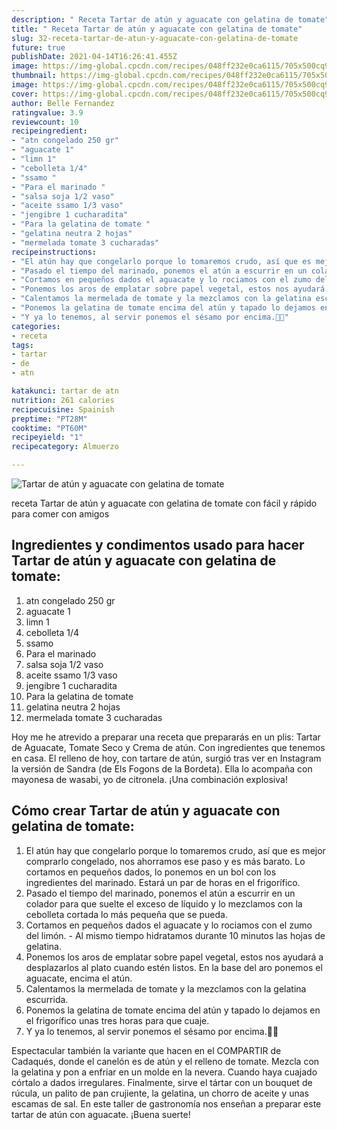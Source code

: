 ```yaml
---
description: " Receta Tartar de atún y aguacate con gelatina de tomate"
title: " Receta Tartar de atún y aguacate con gelatina de tomate"
slug: 32-receta-tartar-de-atun-y-aguacate-con-gelatina-de-tomate
future: true
publishDate: 2021-04-14T16:26:41.455Z
image: https://img-global.cpcdn.com/recipes/048ff232e0ca6115/705x500cq90/tartar-de-atun-y-aguacate-con-gelatina-de-tomate-foto-principal.jpg
thumbnail: https://img-global.cpcdn.com/recipes/048ff232e0ca6115/705x500cq90/tartar-de-atun-y-aguacate-con-gelatina-de-tomate-foto-principal.jpg
image: https://img-global.cpcdn.com/recipes/048ff232e0ca6115/705x500cq90/tartar-de-atun-y-aguacate-con-gelatina-de-tomate-foto-principal.jpg
cover: https://img-global.cpcdn.com/recipes/048ff232e0ca6115/705x500cq90/tartar-de-atun-y-aguacate-con-gelatina-de-tomate-foto-principal.jpg
author: Belle Fernandez
ratingvalue: 3.9
reviewcount: 10
recipeingredient:
- "atn congelado 250 gr"
- "aguacate 1"
- "limn 1"
- "cebolleta 1/4"
- "ssamo "
- "Para el marinado "
- "salsa soja 1/2 vaso"
- "aceite ssamo 1/3 vaso"
- "jengibre 1 cucharadita"
- "Para la gelatina de tomate "
- "gelatina neutra 2 hojas"
- "mermelada tomate 3 cucharadas"
recipeinstructions:
- "El atún hay que congelarlo porque lo tomaremos crudo, así que es mejor comprarlo congelado, nos ahorramos ese paso y es más barato. Lo cortamos en pequeños dados, lo ponemos en un bol con los ingredientes del marinado. Estará un par de horas en el frigorífico."
- "Pasado el tiempo del marinado, ponemos el atún a escurrir en un colador para que suelte el exceso de líquido y lo mezclamos con la cebolleta cortada lo más pequeña que se pueda."
- "Cortamos en pequeños dados el aguacate y lo rociamos con el zumo del limón.  Al mismo tiempo hidratamos durante 10 minutos las hojas de gelatina."
- "Ponemos los aros de emplatar sobre papel vegetal, estos nos ayudará a desplazarlos al plato cuando estén listos. En la base del aro ponemos el aguacate, encima el atún."
- "Calentamos la mermelada de tomate y la mezclamos con la gelatina escurrida."
- "Ponemos la gelatina de tomate encima del atún y tapado lo dejamos en el frigorífico unas tres horas para que cuaje."
- "Y ya lo tenemos, al servir ponemos el sésamo por encima.🍺🍺"
categories:
- receta
tags:
- tartar
- de
- atn

katakunci: tartar de atn 
nutrition: 261 calories
recipecuisine: Spainish
preptime: "PT28M"
cooktime: "PT60M"
recipeyield: "1"
recipecategory: Almuerzo

---
```



![Tartar de atún y aguacate con gelatina de tomate](https://img-global.cpcdn.com/recipes/048ff232e0ca6115/705x500cq90/tartar-de-atun-y-aguacate-con-gelatina-de-tomate-foto-principal.jpg)

receta Tartar de atún y aguacate con gelatina de tomate con fácil y rápido para comer con amigos

<!--inarticleads1-->

## Ingredientes y condimentos usado para hacer Tartar de atún y aguacate con gelatina de tomate:

1. atn congelado 250 gr
1. aguacate 1
1. limn 1
1. cebolleta 1/4
1. ssamo 
1. Para el marinado 
1. salsa soja 1/2 vaso
1. aceite ssamo 1/3 vaso
1. jengibre 1 cucharadita
1. Para la gelatina de tomate 
1. gelatina neutra 2 hojas
1. mermelada tomate 3 cucharadas

Hoy me he atrevido a preparar una receta que prepararás en un plis: Tartar de Aguacate, Tomate Seco y Crema de atún. Con ingredientes que tenemos en casa. El relleno de hoy, con tartare de atún, surgió tras ver en Instagram la versión de Sandra (de Els Fogons de la Bordeta). Ella lo acompaña con mayonesa de wasabi, yo de citronela. ¡Una combinación explosiva! 

<!--inarticleads2-->

## Cómo crear Tartar de atún y aguacate con gelatina de tomate:

1. El atún hay que congelarlo porque lo tomaremos crudo, así que es mejor comprarlo congelado, nos ahorramos ese paso y es más barato. Lo cortamos en pequeños dados, lo ponemos en un bol con los ingredientes del marinado. Estará un par de horas en el frigorífico.
1. Pasado el tiempo del marinado, ponemos el atún a escurrir en un colador para que suelte el exceso de líquido y lo mezclamos con la cebolleta cortada lo más pequeña que se pueda.
1. Cortamos en pequeños dados el aguacate y lo rociamos con el zumo del limón.  - Al mismo tiempo hidratamos durante 10 minutos las hojas de gelatina.
1. Ponemos los aros de emplatar sobre papel vegetal, estos nos ayudará a desplazarlos al plato cuando estén listos. En la base del aro ponemos el aguacate, encima el atún.
1. Calentamos la mermelada de tomate y la mezclamos con la gelatina escurrida.
1. Ponemos la gelatina de tomate encima del atún y tapado lo dejamos en el frigorífico unas tres horas para que cuaje.
1. Y ya lo tenemos, al servir ponemos el sésamo por encima.🍺🍺


Espectacular también la variante que hacen en el COMPARTIR de Cadaqués, donde el canelón es de atún y el relleno de tomate. Mezcla con la gelatina y pon a enfriar en un molde en la nevera. Cuando haya cuajado córtalo a dados irregulares. Finalmente, sirve el tártar con un bouquet de rúcula, un palito de pan crujiente, la gelatina, un chorro de aceite y unas escamas de sal. En este taller de gastronomía nos enseñan a preparar este tartar de atún con aguacate. 
¡Buena suerte!

